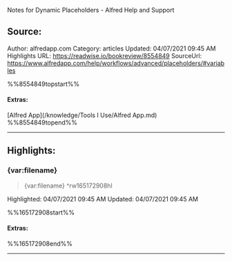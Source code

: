 Notes for Dynamic Placeholders - Alfred Help and Support

## Source:
Author: alfredapp.com
Category: articles
Updated: 04/07/2021 09:45 AM
Highlights URL: https://readwise.io/bookreview/8554849
SourceUrl: https://www.alfredapp.com/help/workflows/advanced/placeholders/#variables

%%8554849topstart%%
#### Extras:
[Alfred App](/knowledge/Tools I Use/Alfred App.md)
%%8554849topend%%


 
-----
 ## Highlights:

### {var:filename}
>{var:filename} ^rw165172908hl


Highlighted: 04/07/2021 09:45 AM
Updated: 04/07/2021 09:45 AM

%%165172908start%%
#### Extras:

%%165172908end%%



------

